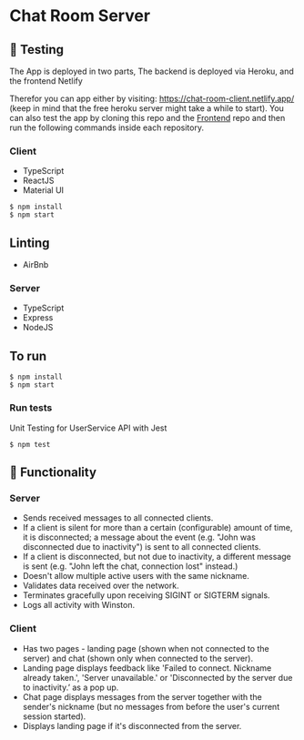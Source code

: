 # Chat Room Server

## 🧪 Testing

The App is deployed in two parts, The backend is deployed via Heroku, and the frontend Netlify

Therefor you can app either by visiting: https://chat-room-client.netlify.app/ (keep in mind that the free heroku server might take a while to start). You can also test the app by cloning this repo and the [Frontend](https://github.com/lwears/webchat-client) repo and then run the following commands inside each repository.

### Client

- TypeScript
- ReactJS
- Material UI

```
$ npm install
$ npm start
```

## Linting
- AirBnb

### Server

- TypeScript
- Express
- NodeJS

## To run

```
$ npm install
$ npm start
```

### Run tests
Unit Testing for UserService API with Jest

```
$ npm test
```

## 🧰 Functionality

### Server

- Sends received messages to all connected clients.
- If a client is silent for more than a certain (configurable) amount of time, it is
  disconnected; a message about the event (e.g. "John was disconnected due to
  inactivity") is sent to all connected clients.
- If a client is disconnected, but not due to inactivity, a different message is sent (e.g.
  "John left the chat, connection lost" instead.)
- Doesn't allow multiple active users with the same nickname.
- Validates data received over the network.
- Terminates gracefully upon receiving SIGINT or SIGTERM signals.
- Logs all activity with Winston.

### Client

- Has two pages - landing page (shown when not connected to the server) and chat
  (shown only when connected to the server).
- Landing page displays feedback like 'Failed to connect. Nickname already taken.', 'Server unavailable.' or 'Disconnected by the server due to inactivity.’ as a pop up.
- Chat page displays messages from the server together with the sender's nickname (but
  no messages from before the user's current session started).
- Displays landing page if it's disconnected from the server.
